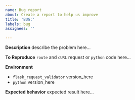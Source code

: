 ```yaml
---
name: Bug report
about: Create a report to help us improve
title: 'BUG:'
labels: bug
assignees: ''

---
```


**Description**
describe the problem here...

**To Reproduce**
`route` and `cURL` request or `python` code here...

**Environment**
 - `flask_request_validator` version_here
 - `python` version_here

**Expected behavior**
expected result here...
